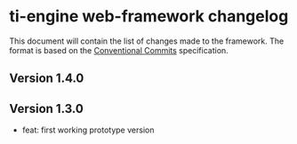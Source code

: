 # ti-engine web-framework changelog

This document will contain the list of changes made to the framework. The format is based on the [Conventional Commits](https://www.conventionalcommits.org/en/v1.0.0/) specification.

## Version 1.4.0



## Version 1.3.0

* feat: first working prototype version
